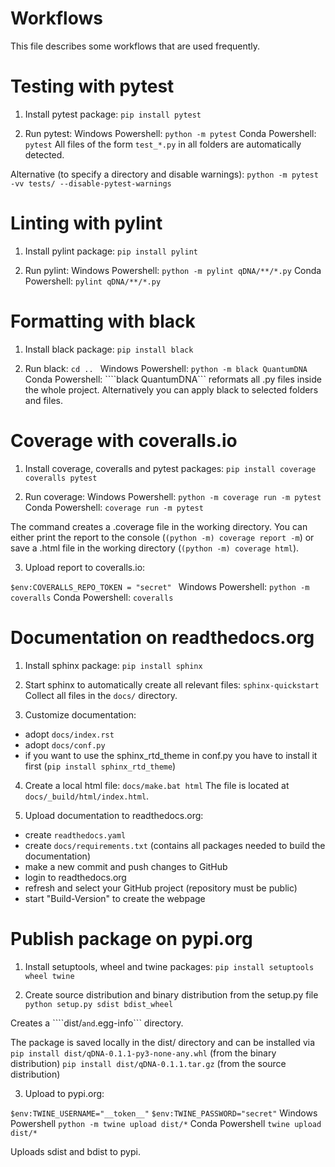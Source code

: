 # Workflows

This file describes some workflows that are used frequently. 

# Testing with pytest

1. Install pytest package:
```pip install pytest```

2. Run pytest:
Windows Powershell: ```python -m pytest```
Conda Powershell: ```pytest```
All files of the form ```test_*.py``` in all folders are automatically detected. 

Alternative (to specify a directory and disable warnings):
```python -m pytest -vv tests/ --disable-pytest-warnings```


# Linting with pylint

1. Install pylint package:
```pip install pylint```

2. Run pylint:
Windows Powershell: ```python -m pylint qDNA/**/*.py```
Conda Powershell: ```pylint qDNA/**/*.py```


# Formatting with black 

1. Install black package:
```pip install black```

2. Run black:
```cd .. ```
Windows Powershell: ```python -m black QuantumDNA```
Conda Powershell: ````black QuantumDNA```
reformats all .py files inside the whole project. Alternatively you can apply black to selected folders and files. 


# Coverage with coveralls.io

1. Install coverage, coveralls and pytest packages:
```pip install coverage coveralls pytest```

2. Run coverage:
Windows Powershell: ```python -m coverage run -m pytest```
Conda Powershell: ```coverage run -m pytest```

The command creates a .coverage file in the working directory.
You can either print the report to the console (```(python -m) coverage report -m```) or save a .html file in the working directory (```(python -m) coverage html```).

3. Upload report to coveralls.io:

```$env:COVERALLS_REPO_TOKEN = "secret" ```
Windows Powershell: ```python -m coveralls```
Conda Powershell: ```coveralls```


# Documentation on readthedocs.org

1. Install sphinx package:
```pip install sphinx```

2. Start sphinx to automatically create all relevant files:
```sphinx-quickstart```
Collect all files in the ```docs/``` directory. 

3. Customize documentation:

* adopt ```docs/index.rst```
* adopt ```docs/conf.py```
* if you want to use the sphinx_rtd_theme in conf.py you have to install it first (```pip install sphinx_rtd_theme```)

4. Create a local html file:
```docs/make.bat html```
The file is located at ```docs/_build/html/index.html```.

5. Upload documentation to readthedocs.org:

* create ```readthedocs.yaml```
* create ```docs/requirements.txt``` (contains all packages needed to build the documentation)
* make a new commit and push changes to GitHub 
* login to readthedocs.org
* refresh and select your GitHub project (repository must be public)
* start "Build-Version" to create the webpage


# Publish package on pypi.org

1. Install setuptools, wheel and twine packages:
```pip install setuptools wheel twine```

2. Create source distribution and binary distribution from the setup.py file
```python setup.py sdist bdist_wheel ```

Creates a ````dist/``` and ```.egg-info``` directory. 

The package is saved locally in the dist/ directory and can be installed via
```pip install dist/qDNA-0.1.1-py3-none-any.whl``` (from the binary distribution)
```pip install dist/qDNA-0.1.1.tar.gz``` (from the source distribution)

3. Upload to pypi.org:

```$env:TWINE_USERNAME="__token__"```
```$env:TWINE_PASSWORD="secret"```
Windows Powershell ```python -m twine upload dist/*```
Conda Powershell ```twine upload dist/*```

Uploads sdist and bdist to pypi.